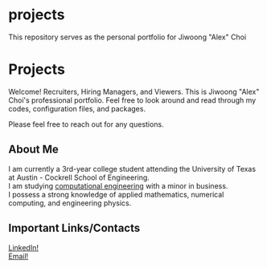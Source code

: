 # projects
This repository serves as the personal portfolio for Jiwoong "Alex" Choi

# Projects
Welcome! Recruiters, Hiring Managers, and Viewers. This is Jiwoong "Alex" Choi's professional portfolio.
Feel free to look around and read through my codes, configuration files, and packages.<br>

Please feel free to reach out for any questions. <br>

## About Me
I am currently a 3rd-year college student attending the University of Texas at Austin - Cockrell School of Engineering. <br>
I am studying [computational engineering](https://www.ae.utexas.edu/undergraduate/computational-undergrad-program/what-is-computational-engineering) with a minor in business.<br>
I possess a strong knowledge of applied mathematics, numerical computing, and engineering physics.<br>

## Important Links/Contacts
[LinkedIn!](https://www.linkedin.com/in/jiwoongchoi7)<br>
[Email!](mailto:jiwoongchoi0207@icloud.com)<br>


